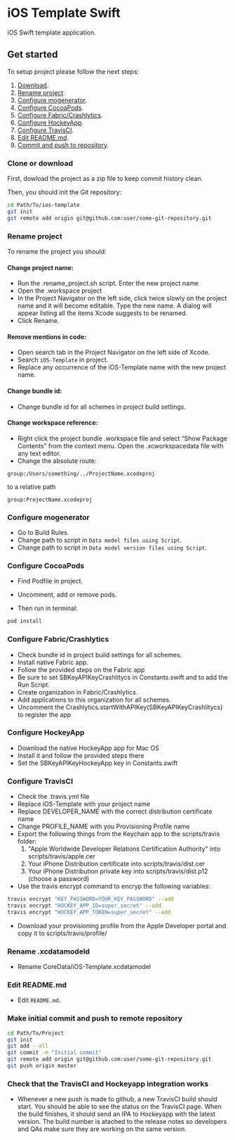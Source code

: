 # iOS Template Swift

iOS Swift template application.

## Get started

To setup project please follow the next steps:
 1. [Download](#download).
 2. [Rename project](#rename-project).
 3. [Configure mogenerator](#configure-mogenerator).
 4. [Configure CocoaPods](#configure-cocoapods).
 5. [Configure Fabric/Crashlytics](#configure-fabric-crashlytics).
 6. [Configure HockeyApp](#configure-hockeyApp).
 7. [Configure TravisCI](#configure-travisCI).
 8. [Edit README.md](#edit-readme-md).
 9. [Commit and push to repository](#made-initial-commit-and-push-to-remote-repository).

### Clone or download

First, dowload the project as a zip file to keep commit history clean.

Then, you should init the Git repository:
```sh
cd Path/To/ios-template
git init
git remote add origin git@github.com:user/some-git-repository.git
```

### Rename project
To rename the project you should:

#### Change project name:
* Run the .rename_project.sh script. Enter the new project name
* Open the .workspace project
* In the Project Navigator on the left side, click twice slowly on the project name and it will become editable. Type the new name. A dialog will appear listing all the items Xcode suggests to be renamed.
* Click Rename.

#### Remove mentions in code:
* Open search tab in the Project Navigator on the left side of Xcode.
* Search ```iOS-Template``` in project.
* Replace any occurrence of the iOS-Template name with the new project name.

#### Change bundle id:
* Change bundle id for all schemes in project build settings.

#### Change workspace reference:
* Right click the project bundle .workspace file and select “Show Package Contents” from the context menu. Open the .xcworkspacedata file with any text editor.
* Change the absolute route:

```
group:/Users/something/../ProjectName.xcodeproj
```
to a relative path

```
group:ProjectName.xcodeproj
```

### Configure mogenerator
* Go to Build Rules.
* Change path to script in  ```Data model files using Script```.
* Change path to script in  ```Data model version files using Script```.

### Configure CocoaPods
* Find Podfile in project.
* Uncomment, add or remove pods.

* Then run in terminal:

```sh
pod install
```

### Configure Fabric/Crashlytics
* Check bundle id in project build settings for all schemes.
* Install native Fabric app.
* Follow the provided steps on the Fabric app
* Be sure to set SBKeyAPIKeyCrashlitycs in Constants.swift and to add the Run Script.
* Create organization in Fabric/Crashlytics.
* Add applications to this organization for all schemes.
* Uncomment the Crashlytics.startWithAPIKey(SBKeyAPIKeyCrashlitycs) to register the app

### Configure HockeyApp
* Download the native HockeyApp app for Mac OS
* Install it and follow the provided steps there
* Set the SBKeyAPIKeyHockeyApp key in Constants.swift

### Configure TravisCI
* Check the .travis.yml file
* Replace iOS-Template with your project name
* Replace DEVELOPER_NAME with the correct distribution certificate name
* Change PROFILE_NAME with you Provisioning Profile name
* Export the following things from the Keychain app to the scripts/travis folder:
  1. "Apple Worldwide Developer Relations Certification Authority" into scripts/travis/apple.cer
  2. Your iPhone Distribution certificate into scripts/travis/dist.cer
  3. Your iPhone Distribution private key into scripts/travis/dist.p12 (choose a password)
* Use the travis encrypt command to encryp the following variables:

```sh
travis encrypt "KEY_PASSWORD=YOUR_KEY_PASSWORD" --add
travis encrypt "HOCKEY_APP_ID=super_secret" --add
travis encrypt "HOCKEY_APP_TOKEN=super_secret" --add
```

* Download your provisioning profile from the Apple Developer portal and copy it to scripts/travis/profile/

### Rename .xcdatamodeld
* Rename CoreData/iOS-Template.xcdatamodel


### Edit README.md
* Edit ```README.md```.

### Make initial commit and push to remote repository
```sh
cd Path/To/Project
git init
git add --all
git commit -m "Initial commit"
git remote add origin git@github.com:user/some-git-repository.git
git push origin master
```

### Check that the TravisCI and Hockeyapp integration works
* Whenever a new push is made to github, a new TravisCI build should start. You should be able to see the status on the TravisCI page. When the build finishes, it should send an IPA to Hockeyapp with the latest version. The build number is atached to the release notes so developers and QAs make sure they are working on the same version.
